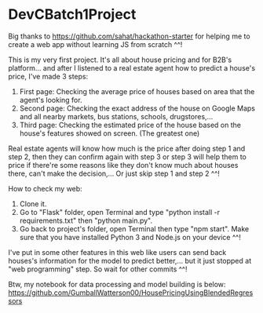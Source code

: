 # DevCBatch1Project

Big thanks to https://github.com/sahat/hackathon-starter for helping me to create a web app without learning JS from scratch ^^!

This is my very first project. It's all about house pricing and for B2B's platform... and after I listened to a real estate agent how to predict a house's price, I've made 3 steps:
  1. First page: Checking the average price of houses based on area that the agent's looking for.
  2. Second page: Checking the exact address of the house on Google Maps and all nearby markets, bus stations, schools, drugstores,...
  3. Third page: Checking the estimated price of the house based on the house's features showed on screen. (The greatest one)

Real estate agents will know how much is the price after doing step 1 and step 2, then they can confirm again with step 3 or step 3 will help them to price if there're some reasons 
like they don't know much about houses there, can't make the decision,... Or just skip step 1 and step 2 ^^!

How to check my web:
  1. Clone it.
  2. Go to "Flask" folder, open Terminal and type "python install -r requirements.txt" then "python main.py".
  3. Go back to project's folder, open Terminal then type "npm start".
  Make sure that you have installed Python 3 and Node.js on your device ^^!
 
 I've put in some other features in this web like users can send back houses's information for the model to predict better,... but it just stopped at "web programming" step. So wait 
 for other commits ^^!

Btw, my notebook for data processing and model building is below: https://github.com/GumballWatterson00/HousePricingUsingBlendedRegressors
